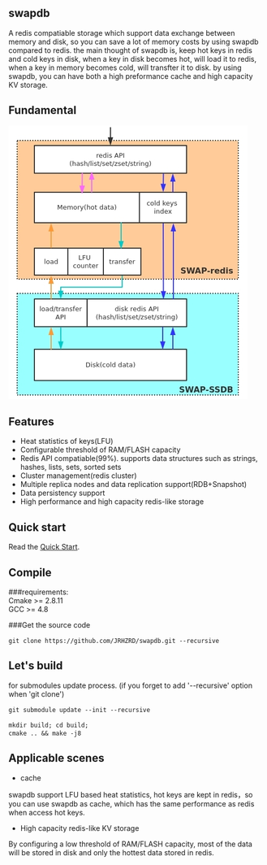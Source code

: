 ## swapdb

A redis compatiable storage which support data exchange between memory and disk, so you can save a lot of memory costs by using swapdb compared to redis. the main thought of swapdb is, keep hot keys in redis and cold keys in disk, when a key in disk becomes hot, will load it to redis, when a key in memory becomes cold, will transfter it to disk. by using swapdb, you can have both a high preformance cache and high capacity KV storage.

## Fundamental

![fundamental](./docs/fundamental.jpg)

## Features

* Heat statistics of keys(LFU)
* Configurable threshold of RAM/FLASH capacity
* Redis API compatiable(99%). supports data structures such as strings, hashes, lists, sets, sorted sets
* Cluster management(redis cluster)
* Multiple replica nodes and data replication support(RDB+Snapshot)
* Data persistency support
* High performance and high capacity redis-like storage

## Quick start

Read the [Quick Start](./docs/QUICKSTART.md).

## Compile

###requirements:  
Cmake >= 2.8.11  
GCC >= 4.8

###Get the source code
```
git clone https://github.com/JRHZRD/swapdb.git --recursive
```

## Let's build

for submodules update process. (if you forget to add '--recursive' option when 'git clone')
```
git submodule update --init --recursive
```

```
mkdir build; cd build;
cmake .. && make -j8
```

## Applicable scenes

* cache

swapdb support LFU based heat statistics, hot keys are kept in redis，so you can use swapdb as cache, which has the same performance as redis when access hot keys.

* High capacity redis-like KV storage

By configuring a low threshold of RAM/FLASH capacity, most of the data will be stored in disk and only the hottest data stored in redis.
